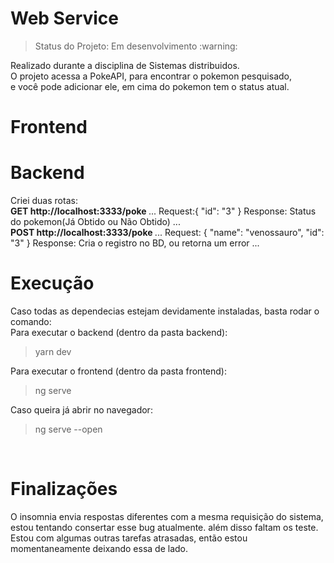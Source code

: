 <h1>Web Service</h1>
<blockquote>Status do Projeto: Em desenvolvimento :warning: </blockquote>
Realizado durante a disciplina de Sistemas distribuidos.<br>
O projeto acessa a PokeAPI, para encontrar o pokemon pesquisado, <br>
e você pode adicionar ele, em cima do pokemon tem o status atual.

<h1>Frontend </h1>


<h1>Backend </h1>
Criei duas rotas: <br>
<strong>GET http://localhost:3333/poke </strong>
...
    Request:{
	    "id": "3"
    }  
    Response: Status do pokemon(Já Obtido ou Não Obtido)
...
<br>
<strong> POST http://localhost:3333/poke </strong>
...
    Request: {                  
        "name": "venossauro",   
        "id": "3"
    }
    Response:  Cria o registro no BD, ou retorna um error
...

<h1>Execução</h1>
Caso todas as dependecias estejam devidamente instaladas, basta rodar o comando: <br>
Para executar o backend (dentro da pasta backend):
<blockquote>	yarn dev   </blockquote>

Para executar o frontend (dentro da pasta frontend):
<blockquote>    ng serve  </blockquote>

Caso queira já abrir no navegador:
<blockquote>    ng serve --open </blockquote>

<br>

<h1>Finalizações</h1>
O insomnia envia respostas diferentes com a mesma requisição do sistema, 
estou tentando consertar esse bug atualmente. além disso faltam os teste.
Estou com algumas outras tarefas atrasadas, então estou momentaneamente 
deixando essa de lado.